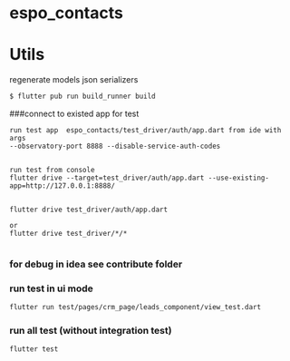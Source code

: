 # espo_contacts

# Utils
regenerate models json serializers
 
```bash
$ flutter pub run build_runner build
```


###connect to existed app for test
```
run test app  espo_contacts/test_driver/auth/app.dart from ide with args 
--observatory-port 8888 --disable-service-auth-codes


run test from console 
flutter drive --target=test_driver/auth/app.dart --use-existing-app=http://127.0.0.1:8888/ 

``` 

```ci mode run 

flutter drive test_driver/auth/app.dart

or 
flutter drive test_driver/*/*


```

### for debug in idea see contribute folder


### run test in ui mode
```bash
flutter run test/pages/crm_page/leads_component/view_test.dart
``` 

 

 ### run all  test (without integration test)
 ```bash
 flutter test
 ``` 